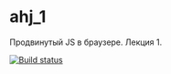 # ahj_1
Продвинутый JS в браузере. Лекция 1.

[![Build status](https://ci.appveyor.com/api/projects/status/0vywivar5ojg8m0r?svg=true)](https://ci.appveyor.com/project/serviktor050/ahj-1)
